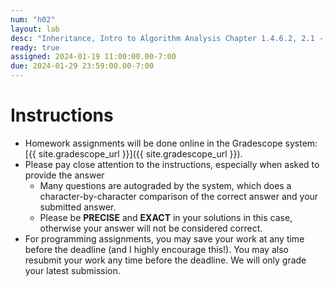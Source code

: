 ```yaml
---
num: "h02"
layout: lab
desc: "Inheritance, Intro to Algorithm Analysis Chapter 1.4.6.2, 2.1 - 2.2.1"
ready: true
assigned: 2024-01-19 11:00:00.00-7:00
due: 2024-01-29 23:59:00.00-7:00
---
```


# Instructions

* Homework assignments will be done online in the Gradescope system: [{{ site.gradescope_url }}]({{ site.gradescope_url }}).
* Please pay close attention to the instructions, especially when asked to provide the answer
	* Many questions are autograded by the system, which does a character-by-character comparison of the correct answer and your submitted answer.
	* Please be **PRECISE** and **EXACT** in your solutions in this case, otherwise your answer will not be considered correct.
* For programming assignments, you may save your work at any time before the deadline (and I highly encourage this!). You may also resubmit your work any time before the deadline. We will only grade your latest submission.


